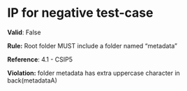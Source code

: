 # IP for negative test-case

**Valid**: False

**Rule:** Root folder MUST include a folder named “metadata”

**Reference**: 4.1 - CSIP5

**Violation:** folder metadata has extra uppercase character in back(metadataA)